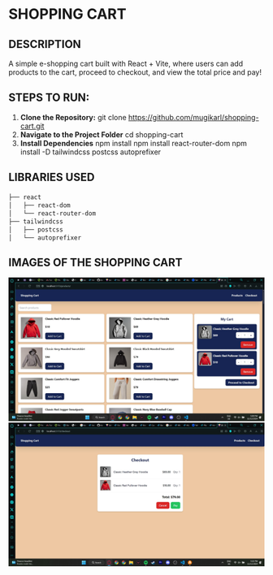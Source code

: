 # SHOPPING CART

## DESCRIPTION
A simple e-shopping cart built with React + Vite, where users can add products to the cart, proceed to checkout, and view the total price and pay!

## STEPS TO RUN:
1. **Clone the Repository:**
    git clone https://github.com/mugikarl/shopping-cart.git
2. **Navigate to the Project Folder**
    cd shopping-cart
3. **Install Dependencies**
    npm install
    npm install react-router-dom
    npm install -D tailwindcss postcss autoprefixer

## LIBRARIES USED
```text
├── react
│   ├── react-dom
│   └── react-router-dom
├── tailwindcss
│   ├── postcss
│   └── autoprefixer
```

## IMAGES OF THE SHOPPING CART
![Shopping Cart Image](public/product-page.jpg)
![Shopping Cart Checkout Image](public/checkout-page.jpg)
